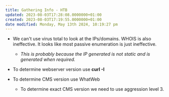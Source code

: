 ```yaml
---
title: Gathering Info - HTB
updated: 2023-08-03T17:28:08.0000000+01:00
created: 2023-08-03T17:19:55.0000000+01:00
date modified: Monday, May 13th 2024, 10:19:27 pm
---
```


- We can't use virus total to look at the IPs/domains. WHOIS is also ineffective. It looks like most passive enumeration is just ineffective.
  - *This is probably because the IP generated is not static and is generated when required.*

- To determine webserver version use **curl -I**
- To determine CMS version use WhatWeb
  - To determine exact CMS version we need to use aggression level 3.

